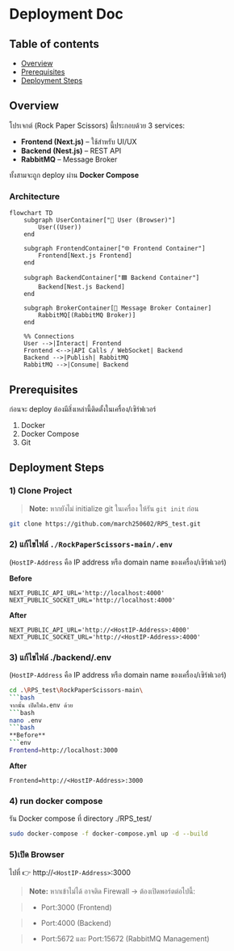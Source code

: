 # Deployment Doc

## Table of contents
- [Overview](#overview)
- [Prerequisites](#prerequisites)
- [Deployment Steps](#deployment-steps)



## Overview 
โปรเจกต์ (Rock Paper Scissors) นี้ประกอบด้วย 3 services:

- **Frontend (Next.js)** – ใช้สำหรับ UI/UX  
- **Backend (Nest.js)** – REST API  
- **RabbitMQ** – Message Broker  

ทั้งสามจะถูก deploy ผ่าน **Docker Compose**
### Architecture
```mermaid
flowchart TD
    subgraph UserContainer["🧑 User (Browser)"]
        User((User))
    end

    subgraph FrontendContainer["🌐 Frontend Container"]
        Frontend[Next.js Frontend]
    end

    subgraph BackendContainer["🟦 Backend Container"]
        Backend[Nest.js Backend]
    end

    subgraph BrokerContainer[📩 Message Broker Container]
        RabbitMQ[(RabbitMQ Broker)]
    end

    %% Connections
    User -->|Interact| Frontend
    Frontend <-->|API Calls / WebSocket| Backend
    Backend -->|Publish| RabbitMQ
    RabbitMQ -->|Consume| Backend
```


## Prerequisites
ก่อนจะ deploy ต้องมีสิ่งเหล่านี้ติดตั้งในเครื่อง/เซิร์ฟเวอร์
1. Docker  
2. Docker Compose  
3. Git  



## Deployment Steps

### 1) Clone Project
> **Note:** หากยังไม่ initialize git ในเครื่อง ให้รัน `git init` ก่อน
```bash
git clone https://github.com/march250602/RPS_test.git

```
### 2) แก้ไขไฟล์ `./RockPaperScissors-main/.env`  
(`HostIP-Address` คือ IP address หรือ domain name ของเครื่อง/เซิร์ฟเวอร์)

**Before**
```env
NEXT_PUBLIC_API_URL='http://localhost:4000'
NEXT_PUBLIC_SOCKET_URL='http://localhost:4000'
```
**After**
```env
NEXT_PUBLIC_API_URL='http://<HostIP-Address>:4000'
NEXT_PUBLIC_SOCKET_URL='http://<HostIP-Address>:4000'
```
### 3) แก้ไขไฟล์ ./backend/.env 
(`HostIP-Address` คือ IP address หรือ domain name ของเครื่อง/เซิร์ฟเวอร์)
```bash
cd .\RPS_test\RockPaperScissors-main\
```bash
จากนั้น เปิดไฟล.env ด้วย
```bash
nano .env
```bash
**Before**
```env
Frontend=http://localhost:3000
```
**After**
```env
Frontend=http://<HostIP-Address>:3000
```


### 4) run docker compose
รัน Docker compose ที่ directory ./RPS_test/
```bash
sudo docker-compose -f docker-compose.yml up -d --build
```
### 5)เปิด Browser 
ไปที่
👉 http://`<HostIP-Address>`:3000 
> **Note:** หากเข้าไม่ได้ อาจติด Firewall → ต้องเปิดพอร์ตต่อไปนี้:

> - Port:3000 (Frontend)

> - Port:4000 (Backend)

> - Port:5672 และ Port:15672 (RabbitMQ Management)
